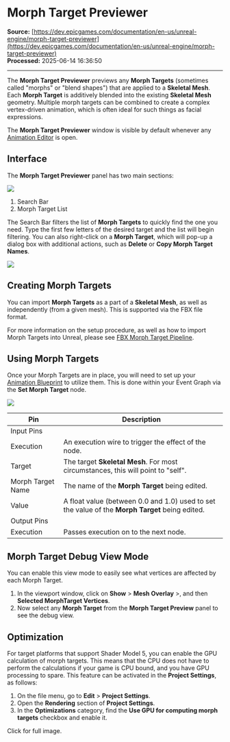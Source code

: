 # Morph Target Previewer

**Source:** [https://dev.epicgames.com/documentation/en-us/unreal-engine/morph-target-previewer](https://dev.epicgames.com/documentation/en-us/unreal-engine/morph-target-previewer)  
**Processed:** 2025-06-14 16:36:50

---

The **Morph Target Previewer** previews any **Morph Targets** (sometimes called "morphs" or "blend shapes") that are applied to a **Skeletal Mesh**. Each **Morph Target** is additively blended into the existing **Skeletal Mesh** geometry. Multiple morph targets can be combined to create a complex vertex-driven animation, which is often ideal for such things as facial expressions.

The **Morph Target Previewer** window is visible by default whenever any [Animation Editor](/documentation/en-us/unreal-engine/animation-editors-in-unreal-engine) is open.

## Interface

The **Morph Target Previewer** panel has two main sections:

![](https://d1iv7db44yhgxn.cloudfront.net/documentation/images/2153926c-9243-4327-bebc-35c1d7e08092/morphtargetpreviewerinterface.png)

1.  Search Bar
2.  Morph Target List

The Search Bar filters the list of **Morph Targets** to quickly find the one you need. Type the first few letters of the desired target and the list will begin filtering. You can also right-click on a **Morph Target**, which will pop-up a dialog box with additional actions, such as **Delete** or **Copy Morph Target Names**.

![](https://d1iv7db44yhgxn.cloudfront.net/documentation/images/f524fbac-176e-4ae6-adb1-76fb038b9ef0/rightclickdelete.png)

## Creating Morph Targets

You can import **Morph Targets** as a part of a **Skeletal Mesh**, as well as independently (from a given mesh). This is supported via the FBX file format.

For more information on the setup procedure, as well as how to import Morph Targets into Unreal, please see [FBX Morph Target Pipeline](/documentation/en-us/unreal-engine/fbx-morph-target-pipeline-in-unreal-engine).

## Using Morph Targets

Once your Morph Targets are in place, you will need to set up your [Animation Blueprint](/documentation/en-us/unreal-engine/animation-blueprints-in-unreal-engine) to utilize them. This is done within your Event Graph via the **Set Morph Target** node.

![](https://d1iv7db44yhgxn.cloudfront.net/documentation/images/c7150255-13aa-4760-ac62-8e11c99ec289/setmorphtarget.png)

| Pin | Description |
| --- | --- |
| Input Pins |   |
| Execution | An execution wire to trigger the effect of the node. |
| Target | The target **Skeletal Mesh**. For most circumstances, this will point to "self". |
| Morph Target Name | The name of the **Morph Target** being edited. |
| Value | A float value (between 0.0 and 1.0) used to set the value of the **Morph Target** being edited. |
| Output Pins |   |
| Execution | Passes execution on to the next node. |

## Morph Target Debug View Mode

You can enable this view mode to easily see what vertices are affected by each Morph Target.

1.  In the viewport window, click on **Show** > **Mesh Overlay** >, and then **Selected MorphTarget Vertices**.
2.  Now select any **Morph Target** from the **Morph Target Preview** panel to see the debug view.

## Optimization

For target platforms that support Shader Model 5, you can enable the GPU calculation of morph targets. This means that the CPU does not have to perform the calculations if your game is CPU bound, and you have GPU processing to spare. This feature can be activated in the **Project Settings**, as follows:

1.  On the file menu, go to **Edit** > **Project Settings**.
2.  Open the **Rendering** section of **Project Settings**.
3.  In the **Optimizations** category, find the **Use GPU for computing morph targets** checkbox and enable it.

Click for full image.